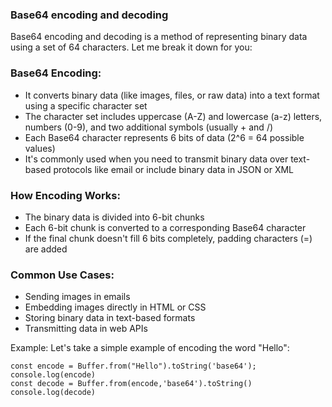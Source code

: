 ### Base64 encoding and decoding

Base64 encoding and decoding is a method of representing binary data using a set of 64 characters. Let me break it down for you:

### Base64 Encoding:

- It converts binary data (like images, files, or raw data) into a text format using a specific character set
- The character set includes uppercase (A-Z) and lowercase (a-z) letters, numbers (0-9), and two additional symbols (usually + and /)
- Each Base64 character represents 6 bits of data (2^6 = 64 possible values)
- It's commonly used when you need to transmit binary data over text-based protocols like email or include binary data in JSON or XML

### How Encoding Works:

- The binary data is divided into 6-bit chunks
- Each 6-bit chunk is converted to a corresponding Base64 character
- If the final chunk doesn't fill 6 bits completely, padding characters (=) are added

### Common Use Cases:

- Sending images in emails
- Embedding images directly in HTML or CSS
- Storing binary data in text-based formats
- Transmitting data in web APIs

Example:
Let's take a simple example of encoding the word "Hello":
```
const encode = Buffer.from("Hello").toString('base64');
console.log(encode)
const decode = Buffer.from(encode,'base64').toString()
console.log(decode)
```